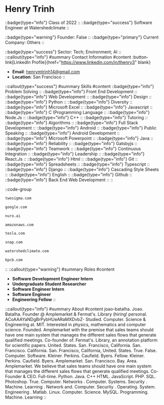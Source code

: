 # Henry Trinh
::badge{type="info"}
Class of 2022
::
::badge{type="success"}
Software Engineer at Watershedclimate
::

::badge{type="warning"}
Founder: False
::
::badge{type="primary"}
Current Company: Others
::

::badge{type="success"}
Sector: Tech; Environment; AI
::
::callout{type="info"}
#summary
Contact Information
#content
:button-link[LinkedIn Profile]{href="https://www.linkedin.com/in/thenry3" blank}
- **Email**: henrymtrinh14@gmail.com
- **Location**: San Francisco
::

::callout{type="success"}
#summary
Skills
#content
::badge{type="info"}
Problem Solving
::
::badge{type="info"}
Front End Development
::
::badge{type="info"}
Web Development
::
::badge{type="info"}
Design
::
::badge{type="info"}
Python
::
::badge{type="info"}
Diversity
::
::badge{type="info"}
Microsoft Excel
::
::badge{type="info"}
Javascript
::
::badge{type="info"}
C (Programming Language
::
::badge{type="info"}
Node.Js
::
::badge{type="info"}
C++
::
::badge{type="info"}
Tutoring
::
::badge{type="info"}
Algorithms
::
::badge{type="info"}
Full Stack Development
::
::badge{type="info"}
Android
::
::badge{type="info"}
Public Speaking
::
::badge{type="info"}
Android Development
::
::badge{type="info"}
Microsoft Powerpoint
::
::badge{type="info"}
Java
::
::badge{type="info"}
Reliability
::
::badge{type="info"}
Gatsbyjs
::
::badge{type="info"}
Teamwork
::
::badge{type="info"}
Continuous Integration
::
::badge{type="info"}
Leadership
::
::badge{type="info"}
React.Js
::
::badge{type="info"}
Html
::
::badge{type="info"}
Git
::
::badge{type="info"}
Spreadsheets
::
::badge{type="info"}
Typescript
::
::badge{type="info"}
Django
::
::badge{type="info"}
Cascading Style Sheets
::
::badge{type="info"}
English
::
::badge{type="info"}
Github
::
::badge{type="info"}
Back End Web Development
::
::

::code-group
```bash [Two Sigma]
twosigma.com
```
```bash [Google]
google.com
```
```bash [Nuro]
nuro.ai
```
```bash [Amazon Web Services]
amazonaws.com
```
```bash [Tesla]
tesla.com
```
```bash [Snap]
snap.com
```
```bash [Watershedclimate]
watershedclimate.com
```
```bash [Kleiner Perkins Caufield & Byers]
kpcb.com
```
::
::callout{type="warning"}
#summary
Roles
#content
- **Software Development Engineer Intern**
- **Undergraduate Student Researcher**
- **Software Engineer Intern**
- **Software Engineer**
- **Engineering Fellow**
::

::callout{type="info"}
#summary
About
#content
joao-batalha. Joao. Batalha. Founder @ Amplemarket & Fermat's. Library (hiring! personal. ACoAAAYaNDgBrPybHUeARaMXDvbZ- Studied. Computer. Science & Engineering at. MIT. Interested in physics, mathematics and computer science. Founded. Amplemarket with the premise that sales teams should have one main system that manages the different sales flows that generate qualified meetings. Co-founder of. Fermat's. Library, an annotation platform for scientific papers. United. States. San. Francisco, California. San. Francisco. California. San. Francisco, California, United. States. True. False. Computer. Software. Kleiner. Perkins. Caufield. Byers. Fellow. Kleiner. Perkins. Caufield. Byers. Amplemarket. San. Francisco. Bay. Area. Amplemarket. We believe that sales teams should have one main system that manages the different sales flows that generate qualified meetings. Co-Founder & CEO. Full-time. Python. Java. C++ HTML. JavaScript. PHP. SQL. Photoshop. True. Computer. Networks . Computer. Systems. Security . Machine. Learning . Network and. Computer. Security . Operating. System. Engineering . Matlab. Linux. Computer. Science. MySQL. Programming. Machine. Learning
::
